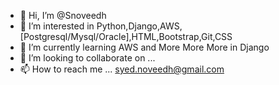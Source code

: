 - 👋 Hi, I’m @Snoveedh
- 👀 I’m interested in Python,Django,AWS,[Postgresql/Mysql/Oracle],HTML,Bootstrap,Git,CSS
- 🌱 I’m currently learning AWS and More More More in Django
- 💞️ I’m looking to collaborate on ...
- 📫 How to reach me ... syed.noveedh@gmail.com

<!---
Snoveedh/Snoveedh is a ✨ special ✨ repository because its `README.md` (this file) appears on your GitHub profile.
You can click the Preview link to take a look at your changes.
--->
